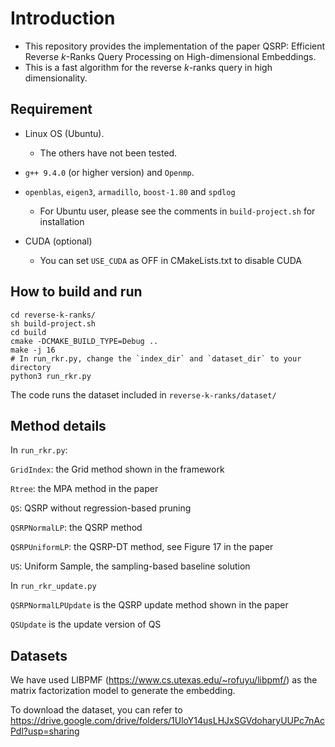 # Introduction

- This repository provides the implementation of the paper QSRP:  Efficient Reverse $k$-Ranks Query Processing on High-dimensional Embeddings.
- This is a fast algorithm for the reverse $k$-ranks query in high dimensionality.

## Requirement

- Linux OS (Ubuntu).
  - The others have not been tested.
- `g++ 9.4.0` (or higher version) and `Openmp`.
- `openblas`, `eigen3`, `armadillo`, `boost-1.80` and `spdlog`
  - For Ubuntu user, please see the comments in `build-project.sh` for installation

- CUDA (optional)
  - You can set `USE_CUDA` as OFF in CMakeLists.txt to disable CUDA


## How to build and run

```
cd reverse-k-ranks/
sh build-project.sh
cd build
cmake -DCMAKE_BUILD_TYPE=Debug ..
make -j 16
# In run_rkr.py, change the `index_dir` and `dataset_dir` to your directory
python3 run_rkr.py
```

The code runs the dataset included in `reverse-k-ranks/dataset/`

## Method details

In `run_rkr.py`:

`GridIndex`: the Grid method shown in the framework 

`Rtree`: the MPA method in the paper

`QS`: QSRP without regression-based pruning

`QSRPNormalLP`: the QSRP method

`QSRPUniformLP`: the QSRP-DT method, see Figure 17 in the paper

`US`: Uniform Sample, the sampling-based baseline solution  



In `run_rkr_update.py`

`QSRPNormalLPUpdate` is the QSRP update method shown in the paper

`QSUpdate` is the update version of QS 

## Datasets

We have used LIBPMF (https://www.cs.utexas.edu/~rofuyu/libpmf/) as the matrix factorization model to generate the embedding. 

To download the dataset, you can refer to https://drive.google.com/drive/folders/1UloY14usLHJxSGVdoharyUUPc7nAcPdl?usp=sharing 


